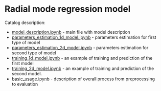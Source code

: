 # Radial mode regression model

Catalog description:

* [model_description.ipynb](./model_description.ipynb) - main file with model description
* [parameters_estimation_1d_model.ipynb](./parameters_estimation_1d_model.ipynb) - parameters estimation for first type of model
* [parameters_estimation_2d_model.ipynb](./parameters_estimation_2d_model.ipynb) - parameters estimation for second type of model
* [training_1d_model.ipynb](./training_1d_model.ipynb) - an example of training and prediction of the first model
* [training_2d_model.ipynb](./training_2d_model.ipynb) - an example of training and prediction of the second model.
* [basic_usage.ipynb](./basic_usage.ipynb) - description of overall process from preprocessing to evaluation